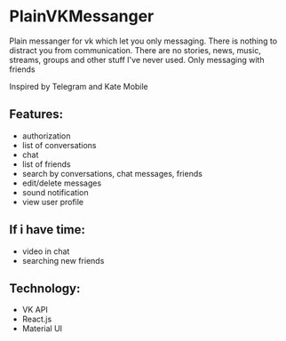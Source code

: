# PlainVKMessanger

Plain messanger for vk which let you only messaging. There is nothing to distract you from communication. There are no stories, news, music, streams, groups and other stuff I've never used. Only messaging with friends

Inspired by Telegram and Kate Mobile

## Features:

* authorization
* list of conversations
* chat
* list of friends
* search by conversations, chat messages, friends
* edit/delete messages
* sound notification
* view user profile

## If i have time:
* video in chat
* searching new friends

## Technology:

* VK API
* React.js
* Material UI